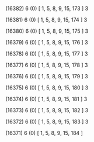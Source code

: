 (16382) 6 (0) [ 1, 5, 8, 9, 15, 173 ] 3 


(16381) 6 (0) [ 1, 5, 8, 9, 15, 174 ] 3 


(16380) 6 (0) [ 1, 5, 8, 9, 15, 175 ] 3 


(16379) 6 (0) [ 1, 5, 8, 9, 15, 176 ] 3 


(16378) 6 (0) [ 1, 5, 8, 9, 15, 177 ] 3 


(16377) 6 (0) [ 1, 5, 8, 9, 15, 178 ] 3 


(16376) 6 (0) [ 1, 5, 8, 9, 15, 179 ] 3 


(16375) 6 (0) [ 1, 5, 8, 9, 15, 180 ] 3 


(16374) 6 (0) [ 1, 5, 8, 9, 15, 181 ] 3 


(16373) 6 (0) [ 1, 5, 8, 9, 15, 182 ] 3 


(16372) 6 (0) [ 1, 5, 8, 9, 15, 183 ] 3 


(16371) 6 (0) [ 1, 5, 8, 9, 15, 184 ]  

